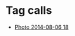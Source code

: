 <!--
title: Tag calls
date: 2020-06-28T14:43:49.463Z
tags:
-->
# Tag calls

 * [Photo 2014-08-06 18](93988879227.md)